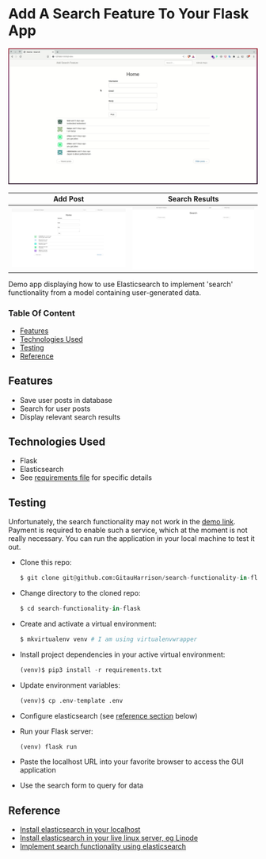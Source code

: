 # Add A Search Feature To Your Flask App

![search](app/static/images/search.gif)

| Add Post | Search Results |
| -------- | -------------- |
| ![Add post](app/static/images/home.png) | ![Search results](app/static/images/search.png) |

Demo app displaying how to use Elasticsearch to implement 'search' functionality from a model containing user-generated data.

### Table Of Content

- [Features](#features)
- [Technologies Used](#technologies-used)
- [Testing](#testing)
- [Reference](#reference)


## Features

- Save user posts in database
- Search for user posts
- Display relevant search results


## Technologies Used

- Flask
- Elasticsearch
- See [requirements file](requirements.txt) for specific details

## Testing

Unfortunately, the search functionality may not work in the [demo link](https://search-feature-flask.onrender.com). Payment is required to enable such a service, which at the moment is not really necessary. You can run the application in your local machine to test it out.


- Clone this repo:

    ```python
    $ git clone git@github.com:GitauHarrison/search-functionality-in-flask.git
    ```

- Change directory to the cloned repo:

    ```python
    $ cd search-functionality-in-flask
    ```

- Create and activate a virtual environment:

    ```python
    $ mkvirtualenv venv # I am using virtualenvwrapper
    ```

- Install project dependencies in your active virtual environment:

    ```python
    (venv)$ pip3 install -r requirements.txt
    ```

- Update environment variables:

    ```python
    (venv)$ cp .env-template .env
    ```

- Configure elasticsearch (see [reference section](#reference) below)

- Run your Flask server:

    ```python
    (venv) flask run
    ```

- Paste the localhost URL into your favorite browser to access the GUI application


- Use the search form to query for data


## Reference

- [Install elasticsearch in your localhost](https://github.com/GitauHarrison/notes/blob/master/search/install_elasticsearch_localhost.md)
- [Install elasticsearch in your live linux server, eg Linode](https://github.com/GitauHarrison/notes/blob/master/search/install_elasticsearch_linode.md)
- [Implement search functionality using elasticsearch](https://github.com/GitauHarrison/notes/blob/master/search/implement_elasticseach.md)